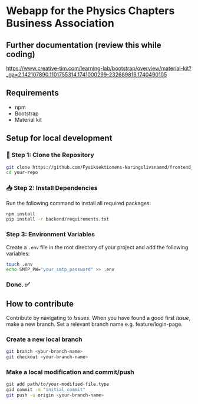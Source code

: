 # Webapp for the Physics Chapters Business Association
## Further documentation (review this while coding)
https://www.creative-tim.com/learning-lab/bootstrap/overview/material-kit?_ga=2.142107890.1101755314.1741000299-232689816.1740490105
## Requirements
- npm
- Bootstrap
- Material kit
## Setup for local development

### 🚀 Step 1: Clone the Repository
```sh
git clone https://github.com/Fysiksektionens-Naringslivsnamnd/frontend_test2.git
cd your-repo
```

### 📥 Step 2: Install Dependencies
Run the following command to install all required packages:
```sh
npm install
pip install -r backend/requirements.txt
```
### Step 3: Environment Variables
Create a `.env` file in the root directory of your project and add the following variables:
```sh
touch .env
echo SMTP_PW="your_smtp_password" >> .env
```

### Done. ✅ 

## How to contribute
Contribute by navigating to *Issues*. When you have found a good first *Issue*, make a new branch.
Set a relevant branch name e.g. feature/login-page.

### Create a new local branch
```sh
git branch <your-branch-name> 
git checkout <your-branch-name>
```
### Make a local modification and commit/push
```sh
git add path/to/your-modified-file.type
gid commit -m "initial commit"
git push -u origin <your-branch-name>
```



